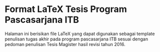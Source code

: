 # Format LaTeX Tesis Program Pascasarjana ITB

Halaman ini berisikan file LaTeX yang dapat digunakan sebagai template penulisan tugas akhir pada program pascasarjana ITB sesuai dengan pedoman penulisan Tesis Magister hasil revisi tahun 2016.
